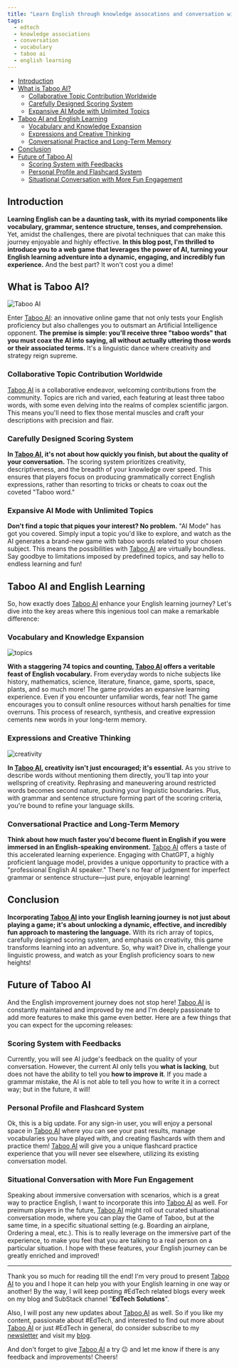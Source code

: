 ```yaml
---
title: "Learn English through knowledge assocations and conversation with Taboo AI"
tags:
  - edtech
  - knowledge associations
  - conversation
  - vocabulary
  - taboo ai
  - english learning
---
```


- [Introduction](#introduction)
- [What is Taboo AI?](#what-is-taboo-ai)
  - [Collaborative Topic Contribution Worldwide](#collaborative-topic-contribution-worldwide)
  - [Carefully Designed Scoring System](#carefully-designed-scoring-system)
  - [Expansive AI Mode with Unlimited Topics](#expansive-ai-mode-with-unlimited-topics)
- [Taboo AI and English Learning](#taboo-ai-and-english-learning)
  - [Vocabulary and Knowledge Expansion](#vocabulary-and-knowledge-expansion)
  - [Expressions and Creative Thinking](#expressions-and-creative-thinking)
  - [Conversational Practice and Long-Term Memory](#conversational-practice-and-long-term-memory)
- [Conclusion](#conclusion)
- [Future of Taboo AI](#future-of-taboo-ai)
  - [Scoring System with Feedbacks](#scoring-system-with-feedbacks)
  - [Personal Profile and Flashcard System](#personal-profile-and-flashcard-system)
  - [Situational Conversation with More Fun Engagement](#situational-conversation-with-more-fun-engagement)

## Introduction

**Learning English can be a daunting task, with its myriad components like vocabulary, grammar, sentence structure, tenses, and comprehension.** Yet, amidst the challenges, there are pivotal techniques that can make this journey enjoyable and highly effective. **In this blog post, I'm thrilled to introduce you to a web game that leverages the power of AI, turning your English learning adventure into a dynamic, engaging, and incredibly fun experience.** And the best part? It won't cost you a dime!

## What is Taboo AI?

![Taboo AI](<https://github.com/xmliszt/resources/blob/main/taboo-ai/images/v300/poster3.0(features).png?raw=true>)

Enter [Taboo AI](https://taboo-ai.vercel.app): an innovative online game that not only tests your English proficiency but also challenges you to outsmart an Artificial Intelligence opponent. **The premise is simple: you'll receive three "taboo words" that you must coax the AI into saying, all without actually uttering those words or their associated terms.** It's a linguistic dance where creativity and strategy reign supreme.

### Collaborative Topic Contribution Worldwide

[Taboo AI](https://taboo-ai.vercel.app) is a collaborative endeavor, welcoming contributions from the community. Topics are rich and varied, each featuring at least three taboo words, with some even delving into the realms of complex scientific jargon. This means you'll need to flex those mental muscles and craft your descriptions with precision and flair.

### Carefully Designed Scoring System

**In [Taboo AI](https://taboo-ai.vercel.app), it's not about how quickly you finish, but about the quality of your conversation.** The scoring system prioritizes creativity, descriptiveness, and the breadth of your knowledge over speed. This ensures that players focus on producing grammatically correct English expressions, rather than resorting to tricks or cheats to coax out the coveted "Taboo word."

### Expansive AI Mode with Unlimited Topics

**Don't find a topic that piques your interest? No problem.** "AI Mode" has got you covered. Simply input a topic you'd like to explore, and watch as the AI generates a brand-new game with taboo words related to your chosen subject. This means the possibilities with [Taboo AI](https://taboo-ai.vercel.app) are virtually boundless. Say goodbye to limitations imposed by predefined topics, and say hello to endless learning and fun!

## Taboo AI and English Learning

So, how exactly does [Taboo AI](https://taboo-ai.vercel.app) enhance your English learning journey? Let's dive into the key areas where this ingenious tool can make a remarkable difference:

### Vocabulary and Knowledge Expansion

![topics](https://github.com/xmliszt/resources/blob/main/blogs/2023-10-21/topics.png?raw=true)

**With a staggering 74 topics and counting, [Taboo AI](https://taboo-ai.vercel.app) offers a veritable feast of English vocabulary.** From everyday words to niche subjects like history, mathematics, science, literature, finance, game, sports, space, plants, and so much more! The game provides an expansive learning experience. Even if you encounter unfamiliar words, fear not! The game encourages you to consult online resources without harsh penalties for time overruns. This process of research, synthesis, and creative expression cements new words in your long-term memory.

### Expressions and Creative Thinking

![creativity](https://github.com/xmliszt/resources/blob/main/blogs/2023-10-21/creativity.png?raw=true)

**In [Taboo AI](https://taboo-ai.vercel.app), creativity isn't just encouraged; it's essential.** As you strive to describe words without mentioning them directly, you'll tap into your wellspring of creativity. Rephrasing and maneuvering around restricted words becomes second nature, pushing your linguistic boundaries. Plus, with grammar and sentence structure forming part of the scoring criteria, you're bound to refine your language skills.

### Conversational Practice and Long-Term Memory

**Think about how much faster you'd become fluent in English if you were immersed in an English-speaking environment.** [Taboo AI](https://taboo-ai.vercel.app) offers a taste of this accelerated learning experience. Engaging with ChatGPT, a highly proficient language model, provides a unique opportunity to practice with a "professional English AI speaker." There's no fear of judgment for imperfect grammar or sentence structure—just pure, enjoyable learning!

## Conclusion

**Incorporating [Taboo AI](https://taboo-ai.vercel.app) into your English learning journey is not just about playing a game; it's about unlocking a dynamic, effective, and incredibly fun approach to mastering the language.** With its rich array of topics, carefully designed scoring system, and emphasis on creativity, this game transforms learning into an adventure. So, why wait? Dive in, challenge your linguistic prowess, and watch as your English proficiency soars to new heights!

## Future of Taboo AI

And the English improvement journey does not stop here! [Taboo AI](https://taboo-ai.vercel.app) is constantly maintained and improved by me and I'm deeply passionate to add more features to make this game even better. Here are a few things that you can expect for the upcoming releases:

### Scoring System with Feedbacks

Currently, you will see AI judge's feedback on the quality of your conversation. However, the current AI only tells you **what is lacking**, but does not have the ability to tell you **how to improve it**. If you made a grammar mistake, the AI is not able to tell you how to write it in a correct way; but in the future, it will!

### Personal Profile and Flashcard System

Ok, this is a big update. For any sign-in user, you will enjoy a personal space in [Taboo AI](https://taboo-ai.vercel.app) where you can see your past results, manage vocabularies you have played with, and creating flashcards with them and practice them! [Taboo AI](https://taboo-ai.vercel.app) will give you a unique flashcard practice experience that you will never see elsewhere, utilizing its existing conversation model.

### Situational Conversation with More Fun Engagement

Speaking about immersive conversation with scenarios, which is a great way to practice English, I want to incorporate this into [Taboo AI](https://taboo-ai.vercel.app) as well. For preimum players in the future, [Taboo AI](https://taboo-ai.vercel.app) might roll out curated situational conversation mode, where you can play the Game of Taboo, but at the same time, in a specific situational setting (e.g. Boarding an airplane, Ordering a meal, etc.). This is to really leverage on the immersive part of the experience, to make you feel that you are talking to a real person on a particular situation. I hope with these features, your English journey can be greatly enriched and improved!

---

Thank you so much for reading till the end! I'm very proud to present [Taboo AI](https://taboo-ai.vercel.app) to you and I hope it can help you with your English learning in one way or another! By the way, I will keep posting #EdTech related blogs every week on my blog and SubStack channel "**EdTech Solutions**".

Also, I will post any new updates about [Taboo AI](https://taboo-ai.vercel.app) as well. So if you like my content, passionate about #EdTech, and interested to find out more about [Taboo AI](https://taboo-ai.vercel.app) or just #EdTech in general, do consider subscribe to my [newsletter](https://liyuxuan.substack.com/subscribe) and visit my [blog](https://xmliszt.github.io/blogs).

And don't forget to give [Taboo AI](https://taboo-ai.vercel.app) a try 😉 and let me know if there is any feedback and improvements! Cheers!
